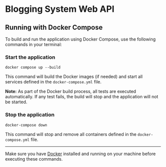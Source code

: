 # Blogging System Web API


## Running with Docker Compose

To build and run the application using Docker Compose, use the following commands in your terminal:

### Start the application
```
docker compose up --build
```
This command will build the Docker images (if needed) and start all services defined in the `docker-compose.yml` file.

**Note:** As part of the Docker build process, all tests are executed automatically. If any test fails, the build will stop and the application will not be started.

### Stop the application
```
docker-compose down
```
This command will stop and remove all containers defined in the `docker-compose.yml` file.

---

Make sure you have [Docker](https://www.docker.com/products/docker-desktop/) installed and running on your machine before executing these commands.
